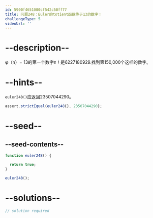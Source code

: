 ```yaml
---
id: 5900f4651000cf542c50ff77
title: 问题248：Euler的totient函数等于13的数字！
challengeType: 5
videoUrl: ''
---
```


# --description--

φ（n）= 13的第一个数字n！是6227180929.找到第150,000个这样的数字。

# --hints--

`euler248()`应返回23507044290。

```js
assert.strictEqual(euler248(), 23507044290);
```

# --seed--

## --seed-contents--

```js
function euler248() {

  return true;
}

euler248();
```

# --solutions--

```js
// solution required
```
